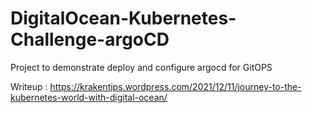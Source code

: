 # DigitalOcean-Kubernetes-Challenge-argoCD

Project to demonstrate deploy and configure argocd for GitOPS

Writeup : https://krakentips.wordpress.com/2021/12/11/journey-to-the-kubernetes-world-with-digital-ocean/

